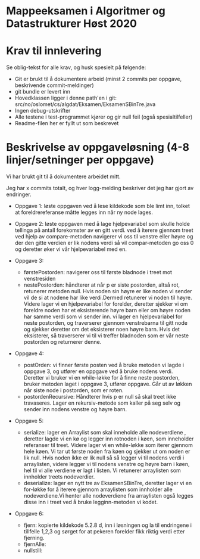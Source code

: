 # Mappeeksamen i Algoritmer og Datastrukturer Høst 2020

# Krav til innlevering

Se oblig-tekst for alle krav, og husk spesielt på følgende:

* Git er brukt til å dokumentere arbeid (minst 2 commits per oppgave, beskrivende commit-meldinger)	
* git bundle er levert inn
* Hovedklassen ligger i denne path'en i git: src/no/oslomet/cs/algdat/Eksamen/EksamenSBinTre.java
* Ingen debug-utskrifter
* Alle testene i test-programmet kjører og gir null feil (også spesialtilfeller)
* Readme-filen her er fyllt ut som beskrevet

# Beskrivelse av oppgaveløsning (4-8 linjer/setninger per oppgave)
Vi har brukt git til å dokumentere arbeidet mitt. 

Jeg har x commits totalt, og hver logg-melding beskriver det jeg har gjort av endringer.

* Oppgave 1: løste oppgaven ved å lese kildekode som ble limt inn, tolket at foreldrereferanse måtte legges inn når ny node lages.

* Oppgave 2: løste oppgaven med å lage hjelpevariabel som skulle holde tellinga på antall forekomster av en gitt verdi. 
ved å iterere gjennom treet ved hjelp av compare-metoden navigerer vi oss til venstre eller høyre og der den gitte verdien er lik nodens verdi så vil compar-metoden go oss 0 og deretter øker vi vår hjelpevariabel med en.

* Oppgave 3:
    - førstePostorden: navigerer oss til første bladnode i treet mot venstresiden
    - nestePostorden: håndterer at når p er siste postorden, altså rot, retunerer metoden null. Hvis noden sin høyre er like noden vi sender vil de si at nodene har like verdi.Dermed retunerer vi noden til høyre.
    Videre lager vi en hjelpevariabel for forelder, deretter sjekker vi om foreldre noden har et eksisterende høyre barn eller om høyre noden har samme verdi som vi sender inn. vi lager en hjelpevariabel for neste postorden, og traverserer gjennom venstrebarna til gitt node og sjekker deretter om det eksisterer noen høyre barn. Hvis det eksisterer, så traverserer vi til vi treffer bladnoden som er vår neste postorden og returnerer denne.
    
* Oppgave 4:
    - postOrden: vi finner første posten ved å bruke metoden vi lagde i oppgave 3, og utfører en oppgave ved å bruke nodens verdi. Deretter vi bruker vi en while-løkke for å finne neste postorden, bruker metoden laget i oppgave 3, utfører oppgave. Går ut av løkken når siste node i postorden, som er roten.
    - postordenRecursive: Håndterer hvis p er null så skal treet ikke travaseres. Lager en rekursiv-metode som kaller på seg selv og sender inn nodens venstre og høyre barn.
    
* Oppgave 5:
    - serialize: lager en Arraylist som skal inneholde alle nodeverdiene , deretter lagde vi en kø og legger inn rotnoden i køen, som inneholder referanser til treet. Videre lager vi en while-løkke som iterer gjennom hele køen. Vi tar ut første noden fra køen og sjekker ut om noden er lik null. Hvis noden ikke er lik null så så legger vi til nodens verdi i arraylisten, videre legger vi til nodens venstre og høyre barn i køen, hel til vi alle verdiene er lagt i listen. Vi retunerer arraylisten som innholder treets nodeverdier.
    - deserialize: lager en nytt tre av EksamenSBinTre, deretter lager vi en for-løkke for å iterere gjennom arraylisten som innholder alle nodeverdiene.Vi henter alle nodeverdiene fra arraylisten også legges disse inn i treet ved å bruke legginn-metoden vi kodet.
    
* Oppgave 6:
    - fjern: kopierte kildekode 5.2.8 d, inn i løsningen og la til endringene i tillfelle 1,2,3 og sørget for at pekeren forelder fikk riktig verdi etter fjerning. 
    - fjernAlle:
    - nullstill: